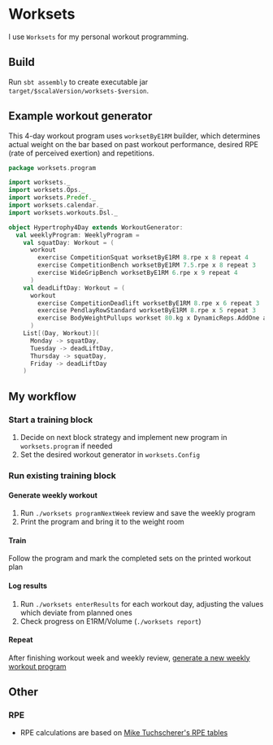 # Worksets

I use `Worksets` for my personal workout programming.

## Build

Run `sbt assembly` to create executable jar `target/$scalaVersion/worksets-$version`.

## Example workout generator

This 4-day workout program uses `worksetByE1RM` builder, which determines actual weight
on the bar based on past workout performance, desired RPE (rate of perceived exertion) and 
repetitions.

```scala
package worksets.program

import worksets._
import worksets.Ops._
import worksets.Predef._
import worksets.calendar._
import worksets.workouts.Dsl._

object Hypertrophy4Day extends WorkoutGenerator:
  val weeklyProgram: WeeklyProgram =
    val squatDay: Workout = (
      workout
        exercise CompetitionSquat worksetByE1RM 8.rpe x 8 repeat 4
        exercise CompetitionBench worksetByE1RM 7.5.rpe x 8 repeat 3
        exercise WideGripBench worksetByE1RM 6.rpe x 9 repeat 4
      )
    val deadLiftDay: Workout = (
      workout
        exercise CompetitionDeadlift worksetByE1RM 8.rpe x 6 repeat 3
        exercise PendlayRowStandard worksetByE1RM 8.rpe x 5 repeat 3
        exercise BodyWeightPullups workset 80.kg x DynamicReps.AddOne at 7.rpe repeat 3
      )
    List[(Day, Workout)](
      Monday -> squatDay,
      Tuesday -> deadLiftDay,
      Thursday -> squatDay,
      Friday -> deadLiftDay
    )
```

## My workflow

### Start a training block

1. Decide on next block strategy and implement new program in `worksets.program` if needed
2. Set the desired workout generator in `worksets.Config`

### Run existing training block

#### Generate weekly workout

1. Run `./worksets programNextWeek` review and save the weekly program
2. Print the program and bring it to the weight room

#### Train

Follow the program and mark the completed sets on the printed workout plan

#### Log results

1. Run `./worksets enterResults` for each workout day, adjusting the values which deviate
from planned ones
2. Check progress on E1RM/Volume (`./worksets report`)

#### Repeat

After finishing workout week and weekly review, [generate a new weekly workout program](#generate-weekly-workout)

## Other

### RPE

- RPE calculations are based on [Mike Tuchscherer's RPE tables](https://articles.reactivetrainingsystems.com/2015/11/29/beginning-rts/)
